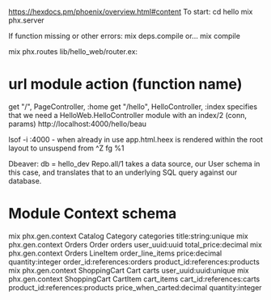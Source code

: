 https://hexdocs.pm/phoenix/overview.html#content
To start:
cd hello
mix phx.server

If function missing or other errors:
mix deps.compile or...
mix compile

mix phx.routes
lib/hello_web/router.ex:
# url module action (function name)
get "/", PageController, :home
get "/hello", HelloController, :index
specifies that we need a HelloWeb.HelloController module with an index/2 (conn, params)
http://localhost:4000/hello/beau

lsof -i :4000 - when already in use
app.html.heex is rendered within the root layout
to unsuspend from ^Z fg %1

Dbeaver:
db = hello_dev
Repo.all/1 takes a data source, our User schema in this case, and translates that to an underlying SQL query against our database.

# Module Context schema
mix phx.gen.context Catalog Category categories title:string:unique
mix phx.gen.context Orders Order orders user_uuid:uuid total_price:decimal
mix phx.gen.context Orders LineItem order_line_items price:decimal quantity:integer order_id:references:orders product_id:references:products
mix phx.gen.context ShoppingCart Cart carts user_uuid:uuid:unique
mix phx.gen.context ShoppingCart CartItem cart_items cart_id:references:carts product_id:references:products price_when_carted:decimal quantity:integer
